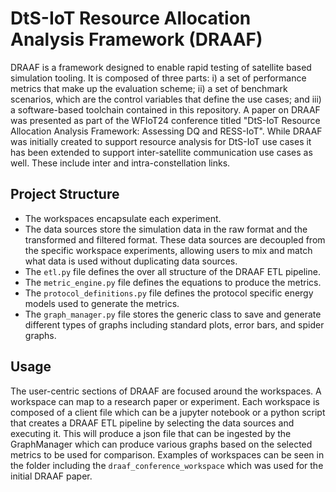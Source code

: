 # DtS-IoT Resource Allocation Analysis Framework (DRAAF)

DRAAF is a framework designed to enable rapid testing of satellite based simulation tooling. It is composed of three parts: i) a set of performance metrics that make up the evaluation scheme; ii) a set of benchmark scenarios, which are the control variables that define the use cases; and iii) a software-based toolchain contained in this repository. A paper on DRAAF was presented as part of the WFIoT24 conference titled "DtS-IoT Resource Allocation Analysis Framework: Assessing DQ and RESS-IoT". While DRAAF was initially created to support resource analysis for DtS-IoT use cases it has been extended to support inter-satellite communication use cases as well. These include inter and intra-constellation links.

## Project Structure

- The workspaces encapsulate each experiment.
- The data sources store the simulation data in the raw format and the transformed and filtered format. These data sources are decoupled from the specific workspace experiments, allowing users to mix and match what data is used without duplicating data sources.
- The `etl.py` file defines the over all structure of the DRAAF ETL pipeline.
- The `metric_engine.py` file defines the equations to produce the metrics.
- The `protocol_definitions.py` file defines the protocol specific energy models used to generate the metrics.
- The `graph_manager.py` file stores the generic class to save and generate different types of graphs including standard plots, error bars, and spider graphs.

## Usage

The user-centric sections of DRAAF are focused around the workspaces. A workspace can map to a research paper or experiment. Each workspace is composed of a client file which can be a jupyter notebook or a python script that creates a DRAAF ETL pipeline by selecting the data sources and executing it. This will produce a json file that can be ingested by the GraphManager which can produce various graphs based on the selected metrics to be used for comparison. Examples of workspaces can be seen in the folder including the `draaf_conference_workspace` which was used for the initial DRAAF paper.